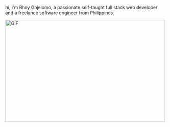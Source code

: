 hi, i'm Rhoy Gajelomo, a passionate self-taught full stack web developer and a freelance software engineer from Philippines.
 
 
 <img align="left" alt="GIF" src="https://github.com/abhisheknaiidu/abhisheknaiidu/blob/master/code.gif?raw=true" width="500" height="320" />
